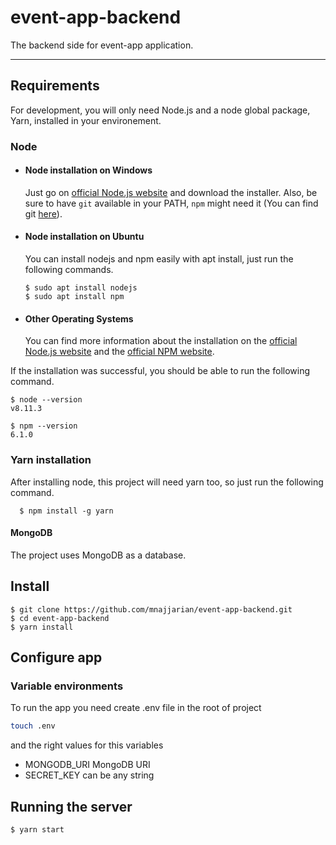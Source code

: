 # event-app-backend

The backend side for event-app application.

---
## Requirements

For development, you will only need Node.js and a node global package, Yarn, installed in your environement.

### Node
- #### Node installation on Windows

  Just go on [official Node.js website](https://nodejs.org/) and download the installer.
Also, be sure to have `git` available in your PATH, `npm` might need it (You can find git [here](https://git-scm.com/)).

- #### Node installation on Ubuntu

  You can install nodejs and npm easily with apt install, just run the following commands.

      $ sudo apt install nodejs
      $ sudo apt install npm

- #### Other Operating Systems
  You can find more information about the installation on the [official Node.js website](https://nodejs.org/) and the [official NPM website](https://npmjs.org/).

If the installation was successful, you should be able to run the following command.

    $ node --version
    v8.11.3

    $ npm --version
    6.1.0

### Yarn installation
  After installing node, this project will need yarn too, so just run the following command.

      $ npm install -g yarn

#### MongoDB
The project uses MongoDB as a database.

## Install

    $ git clone https://github.com/mnajjarian/event-app-backend.git
    $ cd event-app-backend
    $ yarn install

## Configure app

### Variable environments
To run the app you need create .env file in the root of project
```sh
touch .env
```

and the right values for this variables

- MONGODB_URI MongoDB URI
- SECRET_KEY can be any string

## Running the server

    $ yarn start
